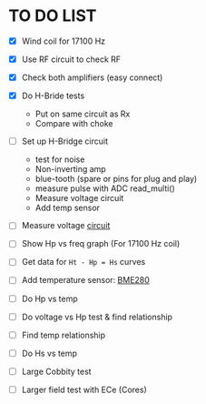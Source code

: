 # TO DO LIST

- [x] Wind coil for 17100 Hz
- [x] Use RF circuit to check RF
- [x] Check both amplifiers (easy connect)
- [x] Do H-Bride tests

  - Put on same circuit as Rx
  - Compare with choke

- [ ] Set up H-Bridge circuit

  - test for noise
  - Non-inverting amp
  - blue-tooth (spare or pins for plug and play)
  - measure pulse with ADC read_multi()
  - Measure voltage circuit
  - Add temp sensor

- [ ] Measure voltage [circuit](https://startingelectronics.org/articles/arduino/measuring-voltage-with-arduino/)

- [ ] Show Hp vs freq graph (For 17100 Hz coil)

- [ ] Get data for `Ht - Hp = Hs` curves

- [ ] Add temperature sensor: [BME280](https://github.com/catdog2/mpy_bme280_esp8266)

- [ ] Do Hp vs temp

- [ ] Do voltage vs Hp test & find relationship
- [ ] Find temp relationship
- [ ] Do Hs vs temp
- [ ] Large Cobbity test
- [ ] Larger field test with ECe (Cores)
